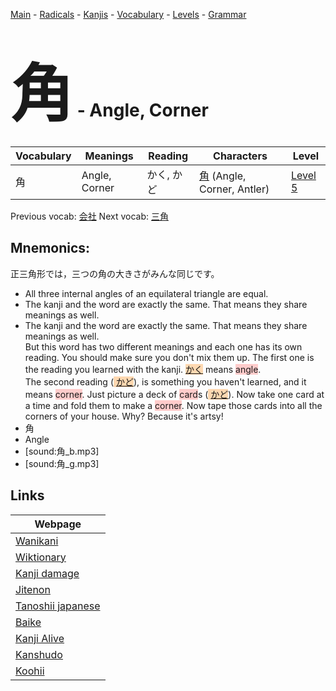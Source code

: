 <style> bigfont {font-size: 100px}</style>
[Main](../README.md) -
[Radicals](../radicals.md) -
[Kanjis](../kanjis.md) -
[Vocabulary](../vocabulary.md) -
[Levels](../levels.md) -
[Grammar](../grammar.md)
# <bigfont> 角</bigfont> - Angle, Corner 

| Vocabulary | Meanings | Reading | Characters | Level |
| --- | --- | --- | --- | --- |
| 角 | Angle, Corner | かく, かど |  [角](../kanjis/角.md) (Angle, Corner, Antler) | [Level 5](../levels/wk_level5.md) |

Previous vocab: [会社](会社.md) Next vocab: [三角](三角.md) 

## Mnemonics:
正三角形では，三つの角の大きさがみんな同じです。
* All three internal angles of an equilateral triangle are equal.
* The kanji and the word are exactly the same. That means they share meanings as well.
* The kanji and the word are exactly the same. That means they share meanings as well.<br />But this word has two different meanings and each one has its own reading. You should make sure you don't mix them up. The first one is the reading you learned with the kanji. <span style="background-color:#fed8b1"> [かく](https://jisho.org/search/かく)</span> means <span style="background-color:#ffcccb"> angle</span>.<br />The second reading (<span style="background-color:#fed8b1"> [かど](https://jisho.org/search/かど)</span>), is something you haven't learned, and it means <span style="background-color:#ffcccb"> corner</span>. Just picture a deck of <span style="background-color:#ffcccb"> card</span>s (<span style="background-color:#fed8b1"> [かど](https://jisho.org/search/かど)</span>). Now take one card at a time and fold them to make a <span style="background-color:#ffcccb"> corner</span>. Now tape those cards into all the corners of your house. Why? Because it's artsy!
* 角
* Angle
* [sound:角_b.mp3]
* [sound:角_g.mp3]


## Links 

| Webpage |
| --- |
| [Wanikani          ](https://www.wanikani.com/kanji/角) |
| [Wiktionary        ](https://en.wiktionary.org/wiki/角) |
| [Kanji damage      ](http://www.kanjidamage.com/kanji/search?utf8=✓&q=角) |
| [Jitenon           ](https://jitenon.com/kanji/角) |
| [Tanoshii japanese ](https://www.tanoshiijapanese.com/dictionary/kanji.cfm?k=角) |
| [Baike             ](https://baike.baidu.com/item/角) |
| [Kanji Alive       ](https://app.kanjialive.com/角) |
| [Kanshudo          ](https://www.kanshudo.com/searchmn?q=角) |
| [Koohii            ](https://kanji.koohii.com/study/kanji/角) |
